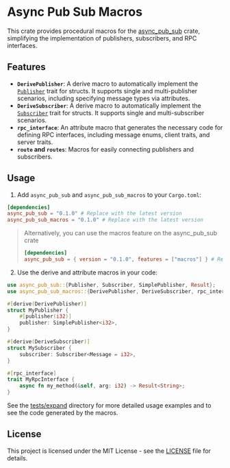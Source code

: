 # Async Pub Sub Macros

This crate provides procedural macros for the [async_pub_sub](../async_pub_sub/README.md) crate, simplifying the implementation of publishers, subscribers, and RPC interfaces.

## Features

*   **`DerivePublisher`**: A derive macro to automatically implement the [`Publisher`](../async_pub_sub/src/publisher/mod.rs) trait for structs. It supports single and multi-publisher scenarios, including specifying message types via attributes.
*   **`DeriveSubscriber`**: A derive macro to automatically implement the [`Subscriber`](../async_pub_sub/src/subscriber/mod.rs) trait for structs. It supports single and multi-subscriber scenarios.
*   **`rpc_interface`**: An attribute macro that generates the necessary code for defining RPC interfaces, including message enums, client traits, and server traits.
*   **`route` and `routes`**: Macros for easily connecting publishers and subscribers.

## Usage

1.  Add `async_pub_sub` and `async_pub_sub_macros` to your `Cargo.toml`:

```toml
[dependencies]
async_pub_sub = "0.1.0" # Replace with the latest version
async_pub_sub_macros = "0.1.0" # Replace with the latest version
```

> Alternatively, you can use the macros feature on the async_pub_sub crate
> ```toml
> [dependencies]
> async_pub_sub = { version = "0.1.0", features = ["macros"] } # Replace with the latest version
> ```


2.  Use the derive and attribute macros in your code:

```rust
use async_pub_sub::{Publisher, Subscriber, SimplePublisher, Result};
use async_pub_sub_macros::{DerivePublisher, DeriveSubscriber, rpc_interface};

#[derive(DerivePublisher)]
struct MyPublisher {
    #[publisher(i32)]
    publisher: SimplePublisher<i32>,
}

#[derive(DeriveSubscriber)]
struct MySubscriber {
    subscriber: Subscriber<Message = i32>,
}

#[rpc_interface]
trait MyRpcInterface {
    async fn my_method(&self, arg: i32) -> Result<String>;
}
```

See the [tests/expand](tests/expand/) directory for more detailed usage examples and to see the code generated by the macros.

## License

This project is licensed under the MIT License - see the [LICENSE](LICENSE) file for details.
